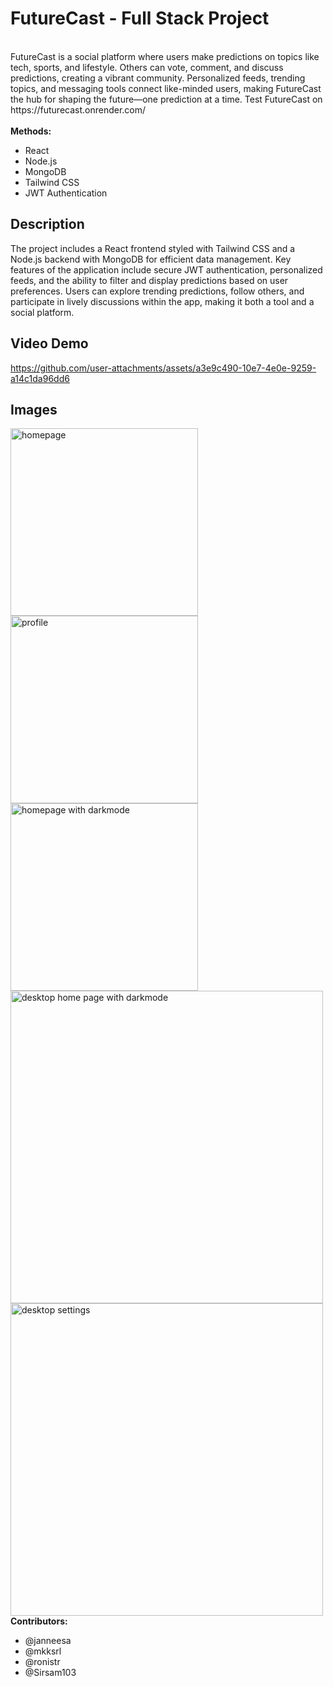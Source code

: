 # FutureCast - Full Stack Project
<br />
FutureCast is a social platform where users make predictions on topics like tech, sports, and lifestyle. Others can vote, comment, and discuss predictions, creating a vibrant community.
Personalized feeds, trending topics, and messaging tools connect like-minded users, making FutureCast the hub for shaping the future—one prediction at a time.
Test FutureCast on https://futurecast.onrender.com/
<br />
<br />
<b>Methods:</b>
    <ul>
        <li>React</li>
        <li>Node.js</li>
        <li>MongoDB</li>
        <li>Tailwind CSS</li>
        <li>JWT Authentication</li>
    </ul>

<h2> Description </h2>
The project includes a React frontend styled with Tailwind CSS and a Node.js backend with MongoDB for efficient data management. 
Key features of the application include secure JWT authentication, personalized feeds, and the ability to filter and display predictions based on user preferences.
Users can explore trending predictions, follow others, and participate in lively discussions within the app, making it both a tool and a social platform.

<h2> Video Demo </h2>

https://github.com/user-attachments/assets/a3e9c490-10e7-4e0e-9259-a14c1da96dd6

<h2> Images </h2>
<img width="300" alt="homepage" src="https://github.com/user-attachments/assets/a260c9ac-bbba-4a67-b5ef-ab42e618873f">
<img width="300" alt="profile" src="https://github.com/user-attachments/assets/47a86d24-8870-44aa-ade5-5bf23c242a82">
<img width="300" alt="homepage with darkmode" src="https://github.com/user-attachments/assets/a4d89010-132d-42bb-878b-31d5c5a477fc">
<img width="500" alt="desktop home page with darkmode" src="https://github.com/user-attachments/assets/ac68512c-cf67-48f0-b5dc-9bd830f4f20a">
<img width="500" alt="desktop settings" src="https://github.com/user-attachments/assets/76f5300a-32cf-4000-ae68-ccb0dce27fdd">

<br />
<b>Contributors:</b>
<ul>
      <li>@janneesa</li>
      <li>@mkksrl</li>
      <li>@ronistr</li>
      <li>@Sirsam103</li>
</ul>
